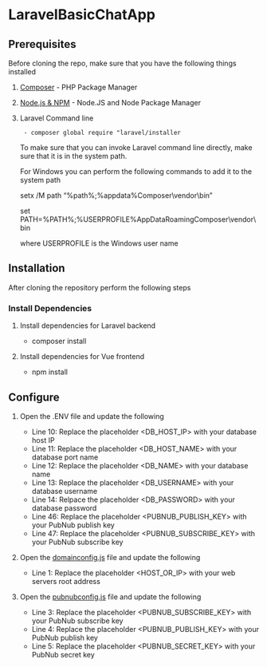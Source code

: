 # LaravelBasicChatApp

## Prerequisites

Before cloning the repo, make sure that you have the following things installed

1. [Composer](https://getcomposer.org/) - PHP Package Manager

2. [Node.js & NPM](https://nodejs.org/en/) - Node.JS and Node Package Manager

3. Laravel Command line

        - composer global require "laravel/installer
    
    To make sure that you can invoke Laravel command line directly, make sure that it is in the system path.
    
    For Windows you can perform the following commands to add it to the system path
    
    setx /M path “%path%;%appdata%Composer\vendor\bin”
    
    set PATH=%PATH%;%USERPROFILE%AppDataRoamingComposer\vendor\bin
    
    where USERPROFILE is the Windows user name
    

## Installation

After cloning the repository perform the following steps

### Install Dependencies

1. Install dependencies for Laravel backend

    -   composer install
    
2. Install dependencies for Vue frontend

    -   npm install
    
## Configure 

1. Open the .ENV file and update the following

    -   Line 10: Replace the placeholder <DB_HOST_IP> with your database host IP
    -   Line 11: Replace the placeholder <DB_HOST_NAME> with your database port name
    -   Line 12: Replace the placeholder <DB_NAME> with your database name
    -   Line 13: Replace the placeholder <DB_USERNAME> with your database username
    -   Line 14: Relpace the placeholder <DB_PASSWORD> with your database password
    -   Line 46: Replace the placeholder <PUBNUB_PUBLISH_KEY> with your PubNub publish key
    -   Line 47: Replace the placeholder <PUBNUB_SUBSCRIBE_KEY> with your PubNub subscribe key
    
2. Open the [domainconfig.js](resources/js/domainconfig.js) file and update the following

    -   Line 1: Replace the placeholder <HOST_OR_IP> with your web servers root address
    
3. Open the [pubnubconfig.js](resources/js/pubnubconfig.js) file and update the following

    -   Line 3: Replace the placeholder <PUBNUB_SUBSCRIBE_KEY> with your PubNub subscribe key
    -   Line 4: Replace the placeholder <PUBNUB_PUBLISH_KEY> with your PubNub publish key
    -   Line 5: Replace the placeholder <PUBNUB_SECRET_KEY> with your PubNub secret key
     

